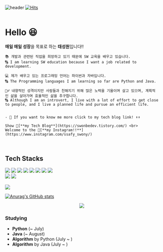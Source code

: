 ![header](https://capsule-render.vercel.app/api?type=Venom&&color=FF0000&height=300&section=header&text=Sungwon&fontSize=75&fontColor=87CEEB)
[![Hits](https://hits.seeyoufarm.com/api/count/incr/badge.svg?url=https%3A%2F%2Fgithub.com%2Ftrevivom76%2Fhit-counter&count_bg=%23A9B3E5&title_bg=%230F0F04&icon=apachespark.svg&icon_color=%23CD2D2D&title=hits&edge_flat=false)](https://hits.seeyoufarm.com)                  
<br>


# Hello 😆
**매일 매일 성장**을 목표로 하는 **태성원**입니다!!
```
📚 개발과 관련된 직업을 희망하고 있기 때문에 SW 교육을 배우고 있습니다.
🔠 I am learning SW education because I want a job related to development.

💻 제가 배우고 있는 프로그래밍 언어는 파이썬과 자바입니다.
🔠 The Programming languages I am learning so far are Python and Java.

🙋‍♂ 내향적인 성격이지만 사람들과 친해지기 위해 많은 노력을 기울이며 살고 있으며, 계획적인 삶을 살아가며 효율적인 삶을 추구합니다.
🔠 Although I am an introvert, I live with a lot of effort to get close to people, and I live a planned life and pursue an efficient life.


- 👀 If you want to know me more click to my tech blog link! ⬇️⬇️

Show 🦔[**my Tech Blog**](https://swonbedev.tistory.com/) <br>
Welcome to the 🦔[**my Instagram!!**](https://www.instagram.com/ssafy_swony/)
```
<br>



## **Tech Stacks**
<div>
<img src="https://img.shields.io/badge/HTML-E34F26?style=flat-square&logo=HTML5&logoColor=white"/>
<img src="https://img.shields.io/badge/CSS3-F68212?style=flat-square&logo=CSS3&logoColor=white"/>
<img src="https://img.shields.io/badge/java-007396?style=flat-the-square&logo=OpenJDK&logoColor=white">
<img src="https://img.shields.io/badge/Python-3776AB?style=flat-square&logo=Python&logoColor=white"/>
<img src="https://img.shields.io/badge/JavaScript-F7DF1E?style=flat-square&logo=JavaScript&logoColor=white"/>
<img src="https://img.shields.io/badge/Django-092E20?style=flat-the-square&logo=Django&logoColor=white">
<img src="https://img.shields.io/badge/React-61DAFB?style=flat-the-square&logo=React&logoColor=white">
<img src="https://img.shields.io/badge/Vue.js-4FC08D?style=flat-the-square&logo=Vue.js&logoColor=white"><br/>
<img src="https://img.shields.io/badge/Git-F05032?style=flat-square&logo=Git&logoColor=white"/>
<img src="https://img.shields.io/badge/GitHub-181717?style=flat-square&logo=GitHub&logoColor=white"/>
</div>


<br>
<img src="https://github-readme-stats.vercel.app/api/top-langs/?username=trevivom76&layout=compact">
<br>

[![Anurag's GitHub stats](https://github-readme-stats.vercel.app/api?username=hyeinisfree&hide_title=true&show_icons=true&include_all_commits=true&disable_animations=true&theme=vue)](https://github.com/anuraghazra/github-readme-stats)
</div>
<p align="center">
  <a href="https://hits.seeyoufarm.com"><img src="https://hits.seeyoufarm.com/api/count/incr/badge.svg?url=https%3A%2F%2Fgithub.com%2Fhyeinisfree&count_bg=%2341B883&title_bg=%23CDC2C2&icon=github.svg&icon_color=%23E7E7E7&title=hits&edge_flat=false"/></a>
</p>

### Studying
- **Python** (~ July)
- **Java** (~ August)
- **Algorithm** by Python (July ~ )
- **Algorithm** by Java (July ~ )
<br>

